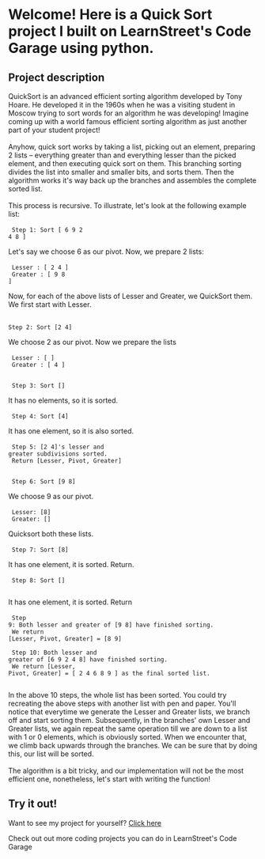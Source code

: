 
Welcome! Here is a Quick Sort project I built on LearnStreet's Code Garage using python.
===============================================================================================================

Project description
-------------------------

QuickSort is an advanced efficient sorting algorithm developed by Tony Hoare. He developed it in the 1960s when he was a visiting student in Moscow trying to sort words for an algorithm he was developing! Imagine coming up with a world famous efficient sorting algorithm as just another part of your student project!<br>
<br>
Anyhow, quick sort works by taking a list, picking out an element, preparing 2 lists – everything greater than and everything lesser than the picked element, and then executing quick sort on them. This branching sorting divides the list into smaller and smaller bits, and sorts them. Then the algorithm works it's way back up the branches and assembles the complete sorted list.<br>
<br>
This process is recursive. To illustrate, let's look at the following example list:<br>
<br><code>
Step 1: Sort [ 6 9 2 4 8 ]<br>
<br></code>
Let's say we choose 6 as our pivot. Now, we prepare 2 lists:<br>
<br><code>
Lesser : [ 2 4 ]<br>
Greater : [ 9 8 ]<br>
<br></code>
Now, for each of the above lists of Lesser and Greater, we QuickSort them. We first start with Lesser.<br>
<br><code>
Step 2: Sort [2 4]<br>
<br></code>
We choose 2 as our pivot. Now we prepare the lists<br>
<br><code>
Lesser : [ ]<br>
Greater : [ 4 ]<br>
<br>
Step 3: Sort [] <br>
<br></code>
It has no elements, so it is sorted.<br>
<br><code>
Step 4: Sort [4]<br>
<br></code>
It has one element, so it is also sorted.<br>
<br><code>
Step 5: [2 4]'s lesser and greater subdivisions sorted.<br>
Return [Lesser, Pivot, Greater]<br>
<br>
Step 6: Sort [9 8]<br>
<br></code>
We choose 9 as our pivot.<br>
<br><code>
Lesser: [8]<br>
Greater: []<br>
<br></code>
Quicksort both these lists.<br>
<br><code>
Step 7: Sort [8]<br>
<br></code>
It has one element, it is sorted. Return.<br>
<br><code>
Step 8: Sort []<br>
<br></code>
It has one element, it is sorted. Return<br>
<br><code>
Step 9: Both lesser and greater of [9 8] have finished sorting.<br>
We return [Lesser, Pivot, Greater] = [8 9]<br>
<br>
Step 10: Both lesser and greater of [6 9 2 4 8] have finished sorting.<br>
We return [Lesser, Pivot, Greater] = [ 2 4 6 8 9 ] as the final sorted list.<br>
<br></code>
In the above 10 steps, the whole list has been sorted. You could try recreating the above steps with another list with pen and paper. You'll notice that everytime we generate the Lesser and Greater lists, we branch off and start sorting them. Subsequently, in the branches' own Lesser and Greater lists, we again repeat the same operation till we are down to a list with 1 or 0 elements, which is obviously sorted. When we encounter that, we climb back upwards through the branches. We can be sure that by doing this, our list will be sorted.<br>
<br>
The algorithm is a bit tricky, and our implementation will not be the most efficient one, nonetheless, let's start with writing the function!<br>

Try it out!
--------------

Want to see my project for yourself? [Click here](http://www.learnstreet.com//profile/52976ed676b99c10a1000516?page_name=project)

Check out out more coding projects you can do in LearnStreet's Code Garage
		